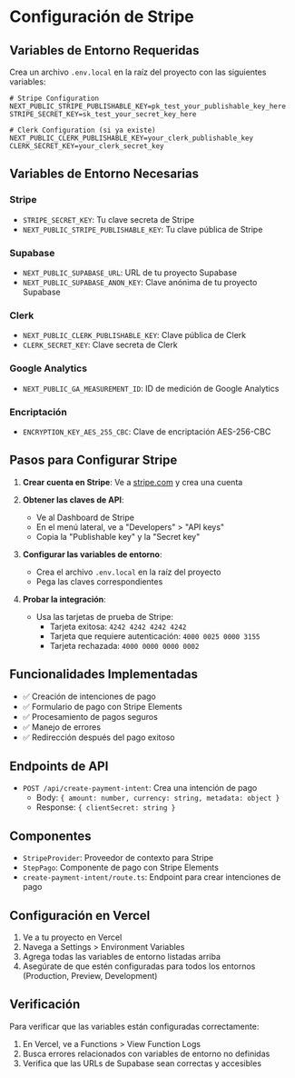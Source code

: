 # Configuración de Stripe

## Variables de Entorno Requeridas

Crea un archivo `.env.local` en la raíz del proyecto con las siguientes variables:

```env
# Stripe Configuration
NEXT_PUBLIC_STRIPE_PUBLISHABLE_KEY=pk_test_your_publishable_key_here
STRIPE_SECRET_KEY=sk_test_your_secret_key_here

# Clerk Configuration (si ya existe)
NEXT_PUBLIC_CLERK_PUBLISHABLE_KEY=your_clerk_publishable_key
CLERK_SECRET_KEY=your_clerk_secret_key
```

## Variables de Entorno Necesarias

### Stripe
- `STRIPE_SECRET_KEY`: Tu clave secreta de Stripe
- `NEXT_PUBLIC_STRIPE_PUBLISHABLE_KEY`: Tu clave pública de Stripe

### Supabase
- `NEXT_PUBLIC_SUPABASE_URL`: URL de tu proyecto Supabase
- `NEXT_PUBLIC_SUPABASE_ANON_KEY`: Clave anónima de tu proyecto Supabase

### Clerk
- `NEXT_PUBLIC_CLERK_PUBLISHABLE_KEY`: Clave pública de Clerk
- `CLERK_SECRET_KEY`: Clave secreta de Clerk

### Google Analytics
- `NEXT_PUBLIC_GA_MEASUREMENT_ID`: ID de medición de Google Analytics

### Encriptación
- `ENCRYPTION_KEY_AES_255_CBC`: Clave de encriptación AES-256-CBC

## Pasos para Configurar Stripe

1. **Crear cuenta en Stripe**: Ve a [stripe.com](https://stripe.com) y crea una cuenta

2. **Obtener las claves de API**:
   - Ve al Dashboard de Stripe
   - En el menú lateral, ve a "Developers" > "API keys"
   - Copia la "Publishable key" y la "Secret key"

3. **Configurar las variables de entorno**:
   - Crea el archivo `.env.local` en la raíz del proyecto
   - Pega las claves correspondientes

4. **Probar la integración**:
   - Usa las tarjetas de prueba de Stripe:
     - Tarjeta exitosa: `4242 4242 4242 4242`
     - Tarjeta que requiere autenticación: `4000 0025 0000 3155`
     - Tarjeta rechazada: `4000 0000 0000 0002`

## Funcionalidades Implementadas

- ✅ Creación de intenciones de pago
- ✅ Formulario de pago con Stripe Elements
- ✅ Procesamiento de pagos seguros
- ✅ Manejo de errores
- ✅ Redirección después del pago exitoso

## Endpoints de API

- `POST /api/create-payment-intent`: Crea una intención de pago
  - Body: `{ amount: number, currency: string, metadata: object }`
  - Response: `{ clientSecret: string }`

## Componentes

- `StripeProvider`: Proveedor de contexto para Stripe
- `StepPago`: Componente de pago con Stripe Elements
- `create-payment-intent/route.ts`: Endpoint para crear intenciones de pago

## Configuración en Vercel

1. Ve a tu proyecto en Vercel
2. Navega a Settings > Environment Variables
3. Agrega todas las variables de entorno listadas arriba
4. Asegúrate de que estén configuradas para todos los entornos (Production, Preview, Development)

## Verificación

Para verificar que las variables están configuradas correctamente:

1. En Vercel, ve a Functions > View Function Logs
2. Busca errores relacionados con variables de entorno no definidas
3. Verifica que las URLs de Supabase sean correctas y accesibles 